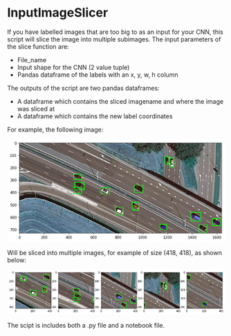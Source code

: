 # InputImageSlicer
If you have labelled images that are too big to as an input for your CNN, this script will slice the image into multiple subimages.
The input parameters of the slice function are:
- File_name
- Input shape for the CNN (2 value tuple)
- Pandas dataframe of the labels with an x, y, w, h column

The outputs of the script are two pandas dataframes:
- A dataframe which contains the sliced imagename and where the image was sliced at
- A dataframe which contains the new label coordinates

For example, the following image:

![Labelled image](https://github.com/brianbarbieri/InputImageSlicer/blob/master/images/full.png)

Will be sliced into multiple images, for example of size (418, 418), as shown below:

![Sliced image](https://github.com/brianbarbieri/InputImageSlicer/blob/master/images/sliced.png)


The scipt is includes both a .py file and a notebook file.
